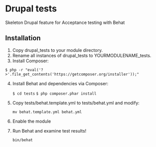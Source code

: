 Drupal tests
===========
Skeleton Drupal feature for Acceptance testing with Behat

## Installation

 1. Copy drupal_tests to your module directory.
 2. Rename all instances of drupal_tests to YOURMODULENAME_tests.
 3. Install Composer:
    
   `$ php -r "eval('?>'.file_get_contents('https://getcomposer.org/installer'));"`

 4. Install Behat and dependencies via Composer:

    `$ cd tests`
    `$ php composer.phar install`

 5. Copy tests/behat.template.yml to tests/behat.yml and modify:

    `mv behat.template.yml behat.yml`

 6. Enable the module
 7. Run Behat and examine test results!

    `bin/behat`
